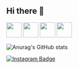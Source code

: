 ## Hi there 👋

<!-- Ícones em tamanho pequeno e cor rosa -->
<div>
  <img src="https://cdn.jsdelivr.net/gh/devicons/devicon@latest/icons/python/python-plain-wordmark.svg" width="40" style="color: pink;" />
  <img src="https://cdn.jsdelivr.net/gh/devicons/devicon@latest/icons/c/c-plain-wordmark.svg" width="40" style="color: pink;" />
  <img src="https://cdn.jsdelivr.net/gh/devicons/devicon@latest/icons/html5/html5-plain-wordmark.svg" width="40" style="color: pink;" />
  <img src="https://cdn.jsdelivr.net/gh/devicons/devicon@latest/icons/postgresql/postgresql-plain.svg" width="40" style="color: pink;" />
</div>

![Anurag's GitHub stats](https://github-readme-stats.vercel.app/api?username=anuraghazra&show_icons=true&theme=dracula)

[![Instagram Badge](https://img.shields.io/badge/Instagram-E4405F?style=for-the-badge&logo=instagram&logoColor=white)](https://www.instagram.com/)

